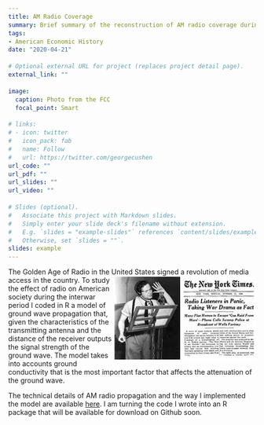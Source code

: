```yaml
---
title: AM Radio Coverage
summary: Brief summary of the reconstruction of AM radio coverage during the interwar period
tags:
- American Economic History
date: "2020-04-21"

# Optional external URL for project (replaces project detail page).
external_link: ""

image:
  caption: Photo from the FCC
  focal_point: Smart

# links:
# - icon: twitter
#   icon_pack: fab
#   name: Follow
#   url: https://twitter.com/georgecushen
url_code: ""
url_pdf: ""
url_slides: ""
url_video: ""

# Slides (optional).
#   Associate this project with Markdown slides.
#   Simply enter your slide deck's filename without extension.
#   E.g. `slides = "example-slides"` references `content/slides/example-slides.md`.
#   Otherwise, set `slides = ""`.
slides: example
---
```


<!-- *cool cite*. -->

The Golden Age of Radio in the United States signed a revolution of media access in the country.
<img align="right" src="wells.png">
To study the effect of radio on American society during the interwar period I coded in R a model of ground wave propagation that, given the characteristics of the transmitting antenna and the distance of the receiver outputs the signal strength of the ground wave.
The model takes into accounts ground conductivity that is the most important factor that affects the attenuation of the ground wave.
<!--
Below the coverage of NBC in 1940 in the US at day time.

![NBC coverage]() -->

The technical details of AM radio propagation and the way I implemented the model are available [here](https://gianlucarusso.github.io/gianlucarusso_radio_appendix.pdf). I am turning the code I wrote into an R package that will be available for download on Github soon.
